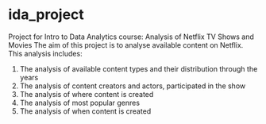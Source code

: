 # ida_project
Project for Intro to Data Analytics course: Analysis of Netflix TV Shows and Movies
The aim of this project is to analyse available content on Netflix. This analysis includes: 
1. The analysis of available content types and their distribution through the years
2. The analysis of content creators and actors, participated in the show
3. The analysis of where content is created
4. The analysis of most popular genres
5. The analysis of when content is created 
